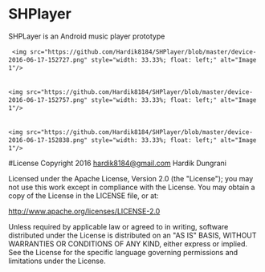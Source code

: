 # SHPlayer
SHPLayer is an Android music player prototype

<div>
    
     <img src="https://github.com/Hardik8184/SHPlayer/blob/master/device-2016-06-17-152727.png" style="width: 33.33%; float: left;" alt="Image 1"/>
     
    
    <img src="https://github.com/Hardik8184/SHPlayer/blob/master/device-2016-06-17-152757.png" style="width: 33.33%; float: left;" alt="Image 1"/>
    
    
    <img src="https://github.com/Hardik8184/SHPlayer/blob/master/device-2016-06-17-152838.png" style="width: 33.33%; float: left;" alt="Image 1"/>
    
</div>



#License
Copyright 2016 hardik8184@gmail.com Hardik Dungrani

Licensed under the Apache License, Version 2.0 (the "License"); you may not use this work except in compliance with the License. You may obtain a copy of the License in the LICENSE file, or at:

http://www.apache.org/licenses/LICENSE-2.0

Unless required by applicable law or agreed to in writing, software distributed under the License is distributed on an "AS IS" BASIS, WITHOUT WARRANTIES OR CONDITIONS OF ANY KIND, either express or implied. See the License for the specific language governing permissions and limitations under the License.
